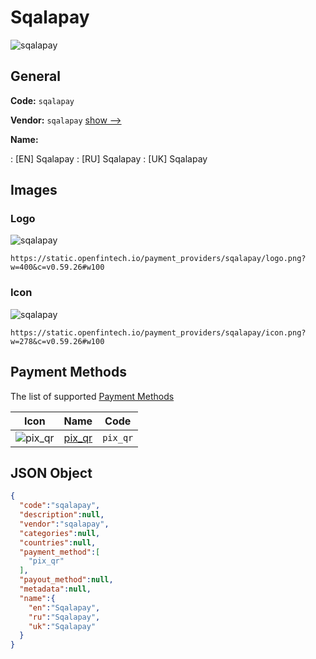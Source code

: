
# Sqalapay 
![sqalapay](https://static.openfintech.io/payment_providers/sqalapay/logo.png?w=400&c=v0.59.26#w100)  

## General 
 
**Code:** `sqalapay` 
 
**Vendor:** `sqalapay` [show -->](/vendors/sqalapay/) 
 
**Name:** 
 
:	[EN] Sqalapay 
:	[RU] Sqalapay 
:	[UK] Sqalapay 
 

## Images 

### Logo 
 
![sqalapay](https://static.openfintech.io/payment_providers/sqalapay/logo.png?w=400&c=v0.59.26#w100)  

```
https://static.openfintech.io/payment_providers/sqalapay/logo.png?w=400&c=v0.59.26#w100
```  

### Icon 
 
![sqalapay](https://static.openfintech.io/payment_providers/sqalapay/icon.png?w=278&c=v0.59.26#w100)  

```
https://static.openfintech.io/payment_providers/sqalapay/icon.png?w=278&c=v0.59.26#w100
```  

## Payment Methods 
 
The list of supported [Payment Methods](/payment-methods/) 

|Icon|Name|Code| 
|:---:|:---:|:---:| 
|![pix_qr](https://static.openfintech.io/payment_methods/pix_qr/icon.svg?w=278&c=v0.59.26#w100) |[pix_qr](/payment-methods/pix_qr/)|`pix_qr`| 
 

## JSON Object 

```json
{
  "code":"sqalapay",
  "description":null,
  "vendor":"sqalapay",
  "categories":null,
  "countries":null,
  "payment_method":[
    "pix_qr"
  ],
  "payout_method":null,
  "metadata":null,
  "name":{
    "en":"Sqalapay",
    "ru":"Sqalapay",
    "uk":"Sqalapay"
  }
}
```  
